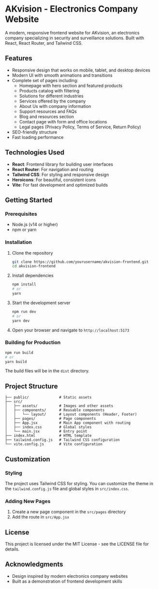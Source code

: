 # AKvision - Electronics Company Website

A modern, responsive frontend website for AKvision, an electronics company specializing in security and surveillance solutions. Built with React, React Router, and Tailwind CSS.

## Features

- Responsive design that works on mobile, tablet, and desktop devices
- Modern UI with smooth animations and transitions
- Complete set of pages including:
  - Homepage with hero section and featured products
  - Products catalog with filtering
  - Solutions for different industries
  - Services offered by the company
  - About Us with company information
  - Support resources and FAQs
  - Blog and resources section
  - Contact page with form and office locations
  - Legal pages (Privacy Policy, Terms of Service, Return Policy)
- SEO-friendly structure
- Fast loading performance

## Technologies Used

- **React**: Frontend library for building user interfaces
- **React Router**: For navigation and routing
- **Tailwind CSS**: For styling and responsive design
- **Heroicons**: For beautiful, consistent icons
- **Vite**: For fast development and optimized builds

## Getting Started

### Prerequisites

- Node.js (v14 or higher)
- npm or yarn

### Installation

1. Clone the repository
   ```bash
   git clone https://github.com/yourusername/akvision-frontend.git
   cd akvision-frontend
   ```

2. Install dependencies
   ```bash
   npm install
   # or
   yarn
   ```

3. Start the development server
   ```bash
   npm run dev
   # or
   yarn dev
   ```

4. Open your browser and navigate to `http://localhost:5173`

### Building for Production

```bash
npm run build
# or
yarn build
```

The build files will be in the `dist` directory.

## Project Structure

```
├── public/              # Static assets
├── src/
│   ├── assets/          # Images and other assets
│   ├── components/      # Reusable components
│   │   └── layout/      # Layout components (Header, Footer)
│   ├── pages/           # Page components
│   ├── App.jsx          # Main App component with routing
│   ├── index.css        # Global styles
│   └── main.jsx         # Entry point
├── index.html           # HTML template
├── tailwind.config.js   # Tailwind CSS configuration
└── vite.config.js       # Vite configuration
```

## Customization

### Styling

The project uses Tailwind CSS for styling. You can customize the theme in the `tailwind.config.js` file and global styles in `src/index.css`.

### Adding New Pages

1. Create a new page component in the `src/pages` directory
2. Add the route in `src/App.jsx`

## License

This project is licensed under the MIT License - see the LICENSE file for details.

## Acknowledgments

- Design inspired by modern electronics company websites
- Built as a demonstration of frontend development skills
